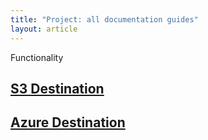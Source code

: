 ```yaml
---
title: "Project: all documentation guides"
layout: article
---
```


Functionality

## [S3 Destination](/articles/s3_destination.html)

## [Azure Destination](/articles/azure_destination.html)